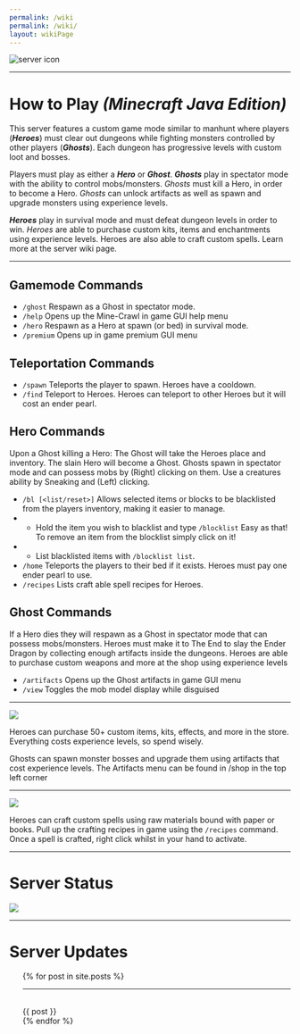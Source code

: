 ```yaml
---
permalink: /wiki
permalink: /wiki/
layout: wikiPage
---
```


<html><img align="center" src="https://www.crawl-survival.com/assets/standard.gif" alt="server icon"></html>

* * *

# How to Play _(Minecraft Java Edition)_

This server features a custom game mode similar to manhunt where players (_**Heroes**_) must clear out dungeons while fighting monsters controlled by other players (_**Ghosts**_). Each dungeon has progressive levels with custom loot and bosses.

Players must play as either a _**Hero**_ or _**Ghost**_. _**Ghosts**_ play in spectator mode with the ability to control mobs/monsters. _Ghosts_ must kill a Hero, in order to become a Hero. _Ghosts_ can unlock artifacts as well as spawn and upgrade monsters using experience levels.

_**Heroes**_ play in survival mode and must defeat dungeon levels in order to win. _Heroes_ are able to purchase custom kits, items and enchantments using experience levels. Heroes are also able to craft custom spells. Learn more at the server wiki page.

* * *

## Gamemode Commands

- `/ghost` Respawn as a Ghost in spectator mode.
- `/help` Opens up the Mine-Crawl in game GUI help menu
- `/hero` Respawn as a Hero at spawn (or bed) in survival mode.
- `/premium` Opens up in game premium GUI menu

## Teleportation Commands

- `/spawn` Teleports the player to spawn. Heroes have a cooldown.
- `/find` Teleport to Heroes. Heroes can teleport to other Heroes but it will cost an ender pearl.

## Hero Commands
Upon a Ghost killing a Hero: The Ghost will take the Heroes place and inventory. The slain Hero will become a Ghost.
Ghosts spawn in spectator mode and can possess mobs by (Right) clicking on them. Use a creatures ability by Sneaking and (Left) clicking.

- `/bl [<list/reset>]` Allows selected items or blocks to be blacklisted from the players inventory, making it easier to manage.
- - Hold the item you wish to blacklist and type `/blocklist` Easy as that! To remove an item from the blocklist simply click on it!
- - List blacklisted items with `/blocklist list`.
- `/home` Teleports the players to their bed if it exists. Heroes must pay one ender pearl to use.
- `/recipes` Lists craft able spell recipes for Heroes.

## Ghost Commands
If a Hero dies they will respawn as a Ghost in spectator mode that can possess mobs/monsters.
Heroes must make it to The End to slay the Ender Dragon by collecting enough artifacts inside the dungeons.
Heroes are able to purchase custom weapons and more at the shop using experience levels

- `/artifacts` Opens up the Ghost artifacts in game GUI menu
- `/view` Toggles the mob model display while disguised

* * *

![](https://www.crawl-survival.com/assets/Custom+artifacts+&+items.png)

Heroes can purchase 50+ custom items, kits, effects, and more in the store. Everything costs experience levels, so spend wisely.

Ghosts can spawn monster bosses and upgrade them using artifacts that cost experience levels. The Artifacts menu can be found in /shop in the top left corner

* * *

![](https://www.crawl-survival.com/assets/Using+craftable+spells.png)

Heroes can craft custom spells using raw materials bound with paper or books. Pull up the crafting recipes in game using the `/recipes` command. Once a spell is crafted, right click whilst in your hand to activate.

* * *

# Server Status

![](https://camo.githubusercontent.com/5032f4f77c432e23d79f3f3cc30d35cbaa7438a76efda32f89997e6a975fcc08/687474703a2f2f7374617475732e6d636c6976652e65752f4d696e656372616674253230312e31362e332532304a61766125323045646974696f6e2f706c61792e637261776c2d737572766976616c2e636f6d2f32353536352f62616e6e65722e706e67?raw=true)

* * *

# Server Updates
<html>
<ul>
  {% for post in site.posts %}
    <hr><br> {{ post }} <br>
  {% endfor %}
</ul>
</html>